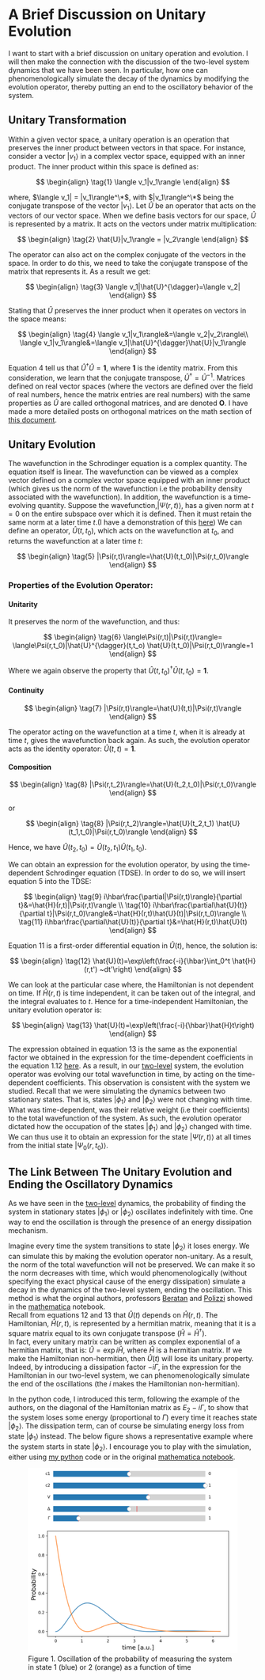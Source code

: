 # A Brief Discussion on Unitary Evolution

I want to start with a brief discussion on unitary operation and evolution. I will then make the connection with the discussion of
the two-level system dynamics 
that we have been seen. In particular, how one can phenomenologically simulate the decay of the dynamics by modifying the evolution operator, thereby putting an end to the oscillatory 
behavior of the system.

## Unitary Transformation


Within a given vector space, a unitary operation is an operation that preserves the inner product between vectors 
in that space. For instance, consider a vector $|v_1\rangle$
in a complex vector space, equipped with an inner product. The inner product within this space 
is defined as:

$$
\begin{align}
\tag{1}
\langle v_1|v_1\rangle
\end{align}
$$

where, $\langle v_1| = |v_1\rangle^\*$, with $|v_1\rangle^\*$ being the conjugate transpose of the vector $|v_1\rangle$.
Let $\hat{U}$ be an operator that acts on the vectors of our vector space. 
When we define basis vectors for our space, $\hat{U}$ is represented by a matrix.
It acts on the vectors under matrix multiplication:

$$
\begin{align}
\tag{2}
\hat{U}|v_1\rangle = |v_2\rangle
\end{align}
$$

The operator can also act on the complex conjugate of the vectors in the space. In order to do this, 
we need to take the conjugate transpose of the matrix that represents it. As a result we get:

$$
\begin{align}
\tag{3}
\langle v_1|\hat{U}^{\dagger}=\langle v_2|
\end{align}
$$

Stating that $\hat{U}$ preserves the inner product when it operates on vectors in the space means:

$$
\begin{align}
\tag{4}
\langle v_1|v_1\rangle&=\langle v_2|v_2\rangle\\
\langle v_1|v_1\rangle&=\langle v_1|\hat{U}^{\dagger}\hat{U}|v_1\rangle
\end{align}
$$

Equation 4 tell us that $\hat{U}^{\dagger}\hat{U}=\mathbf{1}$, where $\mathbf{1}$ is the identity matrix.
From this consideration, 
we learn that the conjugate transpose, $\hat{U}^{\dagger}=\hat{U}^{-1}$.
Matrices defined on real vector spaces (where the vectors are defined over the field of real numbers, hence the matrix entries are real numbers) 
with the same properties as $\hat{U}$ are
called orthogonal matrices, and are denoted $\mathbf{O}$. I have made a more detailed posts on orthogonal matrices
on the math section of [this document](/projects/quantumdynamics/Quantum_dynamics_two_levelsystem.pdf).

## Unitary Evolution

The wavefunction in the Schrodinger equation is a complex quantity. The equation itself is linear. 
The wavefunction can be viewed as a complex vector defined on a complex vector space equipped with an inner product (which gives us
the norm of the wavefunction i.e the probability density associated with the wavefunction). 
In addition, the wavefunction is a time-evolving quantity. Suppose the wavefunction,$|\Psi(r,t)\rangle$, 
has a given norm at $t=0$ on the entire
subspace over which it is defined. Then it must retain the same norm at a later time $t$.(I have a demonstration of this [here](../Miscellaneous/slides/Prob_densisty_current_momentum.pdf))
We can define an operator, $\hat{U}(t,t_0)$, which acts on the wavefunction at $t_0$, and returns the wavefunction at a later time $t$:

$$
\begin{align}
\tag{5}
|\Psi(r,t)\rangle=\hat{U}(t,t_0)|\Psi(r,t_0)\rangle
\end{align}
$$

### Properties of the Evolution Operator: 

#### Unitarity 

It preserves the norm of the wavefunction, and thus:

$$
\begin{align}
\tag{6}
\langle\Psi(r,t)|\Psi(r,t)\rangle= \langle\Psi(r,t_0)|\hat{U}^{\dagger}(t,t_o)  \hat{U}(t,t_0)|\Psi(r,t_0)\rangle=1
\end{align}
$$

Where we again observe the property that $\hat{U}(t,t_0)^{\dagger}\hat{U}(t,t_0)=\mathbf{1}$.

#### Continuity

$$
\begin{align}
\tag{7}
|\Psi(r,t)\rangle=\hat{U}(t,t)|\Psi(r,t)\rangle
\end{align}
$$

The operator acting on the wavefunction at a time $t$, when it is already at time $t$, gives the wavefunction back again. 
As such, the evolution operator acts as the identity operator: $\hat{U}(t,t)=\mathbf{1}$.

#### Composition 

$$
\begin{align}
\tag{8}
|\Psi(r,t_2)\rangle=\hat{U}(t_2,t_0)|\Psi(r,t_0)\rangle
\end{align}
$$

or 

$$
\begin{align}
\tag{8}
|\Psi(r,t_2)\rangle=\hat{U}(t_2,t_1) \hat{U}(t_1,t_0)|\Psi(r,t_0)\rangle
\end{align}
$$

Hence, we have $\hat{U}(t_2,t_0)=\hat{U}(t_2,t_1) \hat{U}(t_1,t_0)$.

We can obtain an expression for the evolution operator, by using the time-dependent Schrodinger equation (TDSE).
In order to do so, we will insert equation 5 into the TDSE:

$$
\begin{align}
\tag{9}
i\hbar\frac{\partial|\Psi(r,t)\rangle}{\partial t}&=\hat{H}(r,t)|\Psi(r,t)\rangle \\
\tag{10}
i\hbar\frac{\partial\hat{U}(t)}{\partial t}|\Psi(r,t_0)\rangle&=\hat{H}(r,t)\hat{U}(t)|\Psi(r,t_0)\rangle \\
\tag{11}
i\hbar\frac{\partial\hat{U}(t)}{\partial t}&=\hat{H}(r,t)\hat{U}(t)
\end{align}
$$

Equation 11 is a first-order differential equation in $\hat{U}(t)$, hence, the solution is: 

$$
\begin{align}
\tag{12}
\hat{U}(t)=\exp\left(\frac{-i}{\hbar}\int_0^t \hat{H}(r,t') ~dt'\right)
\end{align}
$$

We can look at the particular case where, the Hamiltonian is not dependent on time.
If $\hat{H}(r,t)$ is time independent, it can be taken out of the integral, and the integral evaluates to $t$.
Hence for a time-independent Hamiltonian, the unitary evolution operator is:

$$
\begin{align}
\tag{13}
\hat{U}(t)=\exp\left(\frac{-i}{\hbar}\hat{H}t\right)
\end{align}
$$

The expression obtained in equation 13 is the same as the exponential factor we obtained in the expression for the time-dependent coefficients
in the equation 1.12 [here](/twolevel.md). As a result, in our [two-level](/twolevel.md) system, 
the evolution operator was evolving our total wavefunction in time, by acting on the time-dependent coefficients. 
This observation is consistent with the system we studied. Recall that we were simulating the dynamics between two stationary states. That is, 
states $|\phi_1\rangle$ and $|\phi_2\rangle$ were not changing with time. What was time-dependent, was their relative weight (i.e their coefficients)
to the total wavefunction of the system. As such, the evolution operator dictated how the occupation of the states $|\phi_1\rangle$ and $|\phi_2\rangle$ changed with time.
We can thus use it to obtain an expression for the state $|\Psi(r,t)\rangle$ at all times from the initial state $|\Psi_0(r,t_0)\rangle$.

## The Link Between The Unitary Evolution and Ending the Oscillatory Dynamics

As we have seen in the [two-level](/twolevel.md) dynamics, 
the probability of finding the system in stationary states $|\phi_1\rangle$ or $|\phi_2\rangle$ oscillates indefinitely with time. 
One way to end the oscillation is through the presence of an energy dissipation mechanism.  

Imagine every time the system transitions to
 state $|\phi_2\rangle$ it loses energy. We can simulate this by making the evolution operator non-unitary. As a result, the norm of the total 
 wavefunction will not be preserved. We can make it so the norm decreases with time, which would phenomenologically (without specifying the exact physical cause of the energy dissipation) simulate a decay in the dynamics of the two-level system, ending the oscillation. This method is what the orginal authors, 
 professors [Beratan](https://beratanlab.chem.duke.edu/) and [Polizzi](https://www.polizzilab.org/) showed in the [mathematica](https://pubs.acs.org/doi/10.1021/acs.jchemed.5b00662) notebook.    
 Recall from equations 12 and 13 that $\hat{U}(t)$ depends on $\hat{H}(r,t)$. The Hamiltonian, $\hat{H}(r,t)$,
 is represented by a hermitian matrix, meaning that it is a square matrix equal to its own conjugate transpose $\left(\hat{H}=\hat{H}^{\dagger}\right)$.  
 In fact, every unitary matrix can be written as complex exponential of a hermitian matrix, that is: $\hat{U}=\exp{i\hat{H}}$, where $\hat{H}$ is a hermitian matrix.
 If we make the Hamiltonian non-hermitian, then $\hat{U}(t)$ will lose its unitary property. Indeed, by introducing a dissipation factor $-i\Gamma$,
 in the expression for the Hamiltonian in our two-level system, we can phenomenologically simulate the end of the oscillations (the $i$ makes the Hamiltonian non-hermitian).  
 
 In the python code, 
 I introduced this term, following the example of the authors, on the diagonal of the Hamiltonian matrix as $E_2-i\Gamma$, to show that the system loses some energy (proportional to $\Gamma$) every time it reaches state $|\phi_2\rangle$. The dissipation term, can of course be simulating energy loss from state $|\phi_1\rangle$ instead.
 The below figure shows a representative example where the system starts in state $|\phi_2\rangle$. I encourage you to play with the simulation, either using
 [my python](https://github.com/kekeedme/qdwtd/blob/main/two_levelsystem_withending.py) code or in the original [mathematica notebook](https://pubs.acs.org/doi/10.1021/acs.jchemed.5b00662).
 
 <figure>
    <img src="/projects/quantumdynamics/images/dynamics_dissipation.png" alt="figure">
    <figcaption>Figure 1. Oscillation of the probability of measuring the system in state 1 (blue) or 2 (orange) as a function of time  </figcaption>
</figure>   
